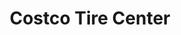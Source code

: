 ---
title: "Costco Tire Center"
url: /colorado-springs/costco-tire-center-north-nevada-avenue/
shop: Reifen
---